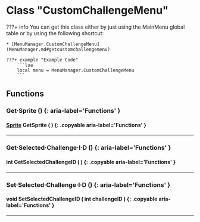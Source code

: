 # Class "CustomChallengeMenu"

???+ info
    You can get this class either by just using the MainMenu global table or by using the following shortcut:

    * [MenuManager.CustomChallengeMenu](MenuManager.md#getcustomchallengemenu)

    ???+ example "Example Code"
        ```lua
        local menu = MenuManager.CustomChallengeMenu
        ```
        
## Functions

### Get·Sprite () {: aria-label='Functions' }
#### [Sprite](../Sprite.md) GetSprite ( ) {: .copyable aria-label='Functions' }

___
### Get·Selected·Challenge·I·D () {: aria-label='Functions' }
#### int GetSelectedChallengeID ( ) {: .copyable aria-label='Functions' }

___
### Set·Selected·Challenge·I·D () {: aria-label='Functions' }
#### void SetSelectedChallengeID ( int challengeID ) {: .copyable aria-label='Functions' }

___